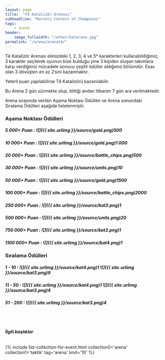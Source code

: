 ```yaml
---
layout: page
title:  "T4 Katalizör Arenası"
subheadline: "Marvels Contest of Champions"
tags:
    - arena
header:
    image_fullwidth: "/other/katarena.jpg"
permalink: "/arena/arenat4/"    
---
```


T4 Katalizör Arenası elimizdeki 1, 2, 3, 4 ve 5* karakterleri kullanabildiğimiz, 3 karakter seçilerek oyunun bize bulduğu yine 3 kişiden oluşan takımlara karşı verdiğimiz mücadele sonucu çeşitli ödüller aldığımız bölümdür. Esas olan 3 dövüşten en az 2’sini kazanmaktır.

Yeterli puan yapılabilirse T4 Katalizörü kazanılabilir.

Bu Arena 2 gün sürmekte olup, bittiği andan itibaren 7 gün ara verilmektedir.

Arena sırasında verilen Aşama Noktası Ödülleri ve Arena sonundaki Sıralama Ödülleri aşağıda listelenmiştir.



### Aşama Noktası Ödülleri

##### 5 000+ Puan : ![]({{ site.urlimg }}/source/gold.png)500

##### 10 000+ Puan : ![]({{ site.urlimg }}/source/gold.png)1 000

##### 20 000+ Puan : ![]({{ site.urlimg }}/source/battle_chips.png)500

##### 30 000+ Puan : ![]({{ site.urlimg }}/source/units.png)10

##### 50 000+ Puan : ![]({{ site.urlimg }}/source/gold.png)1500

##### 100 000+ Puan : ![]({{ site.urlimg }}/source/battle_chips.png)2000

##### 250 000+ Puan : ![]({{ site.urlimg }}/source/kat3.png)1

##### 500 000+ Puan : ![]({{ site.urlimg }}/source/units.png)20

##### 750 000+ Puan : ![]({{ site.urlimg }}/source/kat3.png)1

##### 1100 000+ Puan : ![]({{ site.urlimg }}/source/kat4.png)1


### Sıralama Ödülleri

##### 1 - 10 : ![]({{ site.urlimg }}/source/kat4.png)1 ![]({{ site.urlimg }}/source/kat3.png)9

##### 11 - 50 : ![]({{ site.urlimg }}/source/kat4.png)1 ![]({{ site.urlimg }}/source/kat3.png)4

##### 51 - 200 : ![]({{ site.urlimg }}/source/kat3.png)4


<br><br>

###### **İlgili başlıklar**

{% include list-collection-for-event.html collection0='arena' collection1='taktik' tag='arena' limit='10' %}
